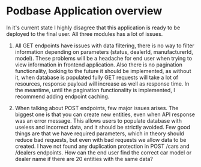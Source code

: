 # Podbase Application overview

In it's current state I highly disagree that this application is ready to be deployed to the final user. All three modules has a lot of issues.

1. All GET endpoints have issues with data filtering, there is no way to filter information depending on parameters (status, dealerId, manufacturerId, model). These problems will be a headache for end user when trying to view information in frontend application. Also there is no pagination functionality, looking to the future it should be implemented, as without it, when database is populated fully GET requests will take a lot of resources, response payload will increase as well as response time. In the meantime, until the pagination functionality is implemented, I recommend adding endpoint caching.

3. When talking about POST endpoints, few major issues arises. The biggest one is that you can create new entities, even when API response was an error message. This allows users to populate database with useless and incorrect data, and it should be strictly avoided. Few good things are that we have required parameters, which in theory should reduce bad requests, but even with bad requests we allow data to be created. I have not found any duplication protection in POST /cars and /dealers endpoints. How can the end user find the correct car model or dealer name if there are 20 entities with the same data? 
